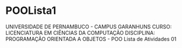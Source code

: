 # POOLista1

UNIVERSIDADE DE PERNAMBUCO - CAMPUS GARANHUNS
CURSO: LICENCIATURA EM CIÊNCIAS DA COMPUTAÇÃO
DISCIPLINA: PROGRAMAÇÃO ORIENTADA A OBJETOS - POO
Lista de Atividades 01
